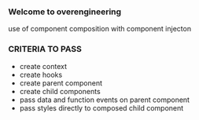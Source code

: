 ### Welcome to overengineering

use of component composition with component injecton

### CRITERIA TO PASS

- create context
- create hooks
- create parent component
- create child components
- pass data and function events on parent component
- pass styles directly to composed child component
